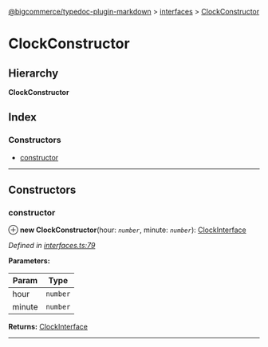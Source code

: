 [@bigcommerce/typedoc-plugin-markdown](../README.md) > [interfaces](../modules/interfaces.md) > [ClockConstructor](../interfaces/interfaces.clockconstructor.md)

# ClockConstructor

## Hierarchy

**ClockConstructor**

## Index

### Constructors

* [constructor](interfaces.clockconstructor.md#markdown-header-constructor)

---

## Constructors

###  constructor

⊕ **new ClockConstructor**(hour: *`number`*, minute: *`number`*): [ClockInterface](interfaces.clockinterface.md)

*Defined in [interfaces.ts:79](https://bitbucket.org/owner/repository_name/src/master/interfaces.ts?fileviewer&amp;#x3D;file-view-default#interfaces.ts-79)*

**Parameters:**

| Param | Type |
| ------ | ------ |
| hour | `number` |
| minute | `number` |

**Returns:** [ClockInterface](interfaces.clockinterface.md)

___

